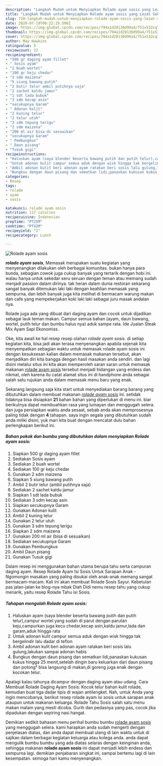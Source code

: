 ```yaml
---
description: "Langkah Mudah untuk Menyiapkan Rolade ayam sosis yang Lezat Sekali"
title: "Langkah Mudah untuk Menyiapkan Rolade ayam sosis yang Lezat Sekali"
slug: 720-langkah-mudah-untuk-menyiapkan-rolade-ayam-sosis-yang-lezat-sekali
date: 2020-07-19T00:22:19.596Z
image: https://img-global.cpcdn.com/recipes/794a1d28130d99a4/751x532cq70/rolade-ayam-sosis-foto-resep-utama.jpg
thumbnail: https://img-global.cpcdn.com/recipes/794a1d28130d99a4/751x532cq70/rolade-ayam-sosis-foto-resep-utama.jpg
cover: https://img-global.cpcdn.com/recipes/794a1d28130d99a4/751x532cq70/rolade-ayam-sosis-foto-resep-utama.jpg
author: May Hawkins
ratingvalue: 5
reviewcount: 12
recipeingredient:
- "500 gr daging ayam fillet"
- " Sosis ayam"
- "2 buah wortel"
- "100 gr keju chedar"
- "2 sdm maizena"
- "5 siung bawang putih"
- "2 butir telur ambil putihnya saja"
- "2 sachet kaldu jamur"
- "1 sdt lada bubuk"
- "3 sdm kecap asin"
- "secukupnya Garam"
- " Adonan kulit"
- "2 kuning telur"
- "2 telur utuh"
- "3 sdm tepung terigu"
- "2 sdm maizena"
- "200 ml air bisa di sesuaikan"
- "secukupnya Garam"
- " Pembungkus"
- " Daun pisang"
- "Tusuk gigi"
recipeinstructions:
- "Haluskan ayam (saya blender beserta bawang putih dan putih telur),campur wortel yang sudah di parut dengan parutan keju,campurkan juga kecu chedar,kecap asin,kaldu jamur,lada dan garam,aduk hingga rata"
- "Untuk adonan kulit campur semua aduk dengan wisk hingga tak bergelindir lalu dadar di teflon"
- "Ambil adonan kulit beri adonan ayam ratakan beri sosis lalu gulung,lakukan sampai adonan habis"
- "Bungkus dengan daun pisang dan sematkan lidi,panaskan kukusan kukus hingga 25 menit,setelah dingin baru keluarkan dari daun pisang dan potong² bisa langsung di makan,di goreng juga enak dengan kocokan telur."
categories:
- Resep
tags:
- rolade
- ayam
- sosis

katakunci: rolade ayam sosis 
nutrition: 117 calories
recipecuisine: Indonesian
preptime: "PT25M"
cooktime: "PT42M"
recipeyield: "1"
recipecategory: Lunch

---
```



![Rolade ayam sosis](https://img-global.cpcdn.com/recipes/794a1d28130d99a4/751x532cq70/rolade-ayam-sosis-foto-resep-utama.jpg)

<b><i>rolade ayam sosis</i></b>, Memasak merupakan suatu kegiatan yang menyenangkan dilakukan oleh berbagai komunitas. bukan hanya para bunda, sebagian cowok juga cukup banyak yang tertarik dengan hobi ini. walau hanya untuk sekedar seru seruan dengan teman atau memang sudah menjadi passion dalam dirinya. tak heran dalam dunia restoran sekarang sangat banyak ditemukan laki laki dengan keahlian memasak yang sempurna, dan lebih banyak juga kita melihat di bermacam warung makan dan cafe yang mempekerjakan koki laki laki sebagai juru masak andalan nya.

Rolade juga ada yang dibuat dari daging ayam dan cocok untuk dijadikan sebagai lauk teman makan. Campur semua bahan (ayam, daun bawang, wortel, putih telur dan bumbu halus nya) aduk sampe rata. Ide Jualan Steak Mix Ayam Sapi Ekonomiss.

Oke, kita awali ke hal resep resep olahan <i>rolade ayam sosis</i>. di setiap kegiatan kita, bisa jadi akan terasa menyenangkan apabila sejenak kita menyempatkan sebagian waktu untuk memasak rolade ayam sosis ini. dengan kesuksesan kalian dalam memasak makanan tersebut, akan menjadikan diri kita bangga dengan hasil masakan anda sendiri. dan lagi disini melalui situs ini kita akan memperoleh saran saran untuk memasak makanan <u>rolade ayam sosis</u> tersebut menjadi hidangan yang endess dan nikmat, oleh karena itu catat alamat situs ini di handphone anda sebagai salah satu rujukan anda dalam memasak menu baru yang enak.


Sekarang langsung saja kita start untuk menyediakan barang barang yang dibutuhkan dalam membuat makanan <u><i>rolade ayam sosis</i></u> ini. setidak tidaknya bisa disiapkan <b>21</b> bahan bahan yang diperlukan di menu ini. biar berikutnya dapat membuahkan rasa yang lumayan dan menggugah selera. dan juga persiapkan waktu anda sesaat, sebab anda akan memprosesnya paling tidak dengan <b>4</b> tahapan. saya ingin segala yang dibutuhkan sudah anda miliki disini, yuk mari kita buat dengan mencatat dulu bahan perlengkapan berikut ini.

<!--inarticleads1-->

##### Bahan pokok dan bumbu yang dibutuhkan dalam menyiapkan Rolade ayam sosis:

1. Siapkan 500 gr daging ayam fillet
1. Sediakan  Sosis ayam
1. Sediakan 2 buah wortel
1. Sediakan 100 gr keju chedar
1. Gunakan 2 sdm maizena
1. Siapkan 5 siung bawang putih
1. Ambil 2 butir telur (ambil putihnya saja)
1. Sediakan 2 sachet kaldu jamur
1. Siapkan 1 sdt lada bubuk
1. Sediakan 3 sdm kecap asin
1. Siapkan secukupnya Garam
1. Gunakan  Adonan kulit
1. Ambil 2 kuning telur
1. Gunakan 2 telur utuh
1. Gunakan 3 sdm tepung terigu
1. Siapkan 2 sdm maizena
1. Gunakan 200 ml air (bisa di sesuaikan)
1. Sediakan secukupnya Garam
1. Gunakan  Pembungkus
1. Ambil  Daun pisang
1. Gunakan Tusuk gigi


Dalam resep ini menggunakan bahan utama berupa tahu serta campuran daging ayam. Resep Rolade Ayam Isi Sosis Untuk Sarapan Anak - Ngomongin masakan yang paling disukai oleh anak-anak memang sangat bermacam-macam. Kali ini akan membuat Rolade Sosis Sayur. Kebetulan pas jalan-jalan ke blog-nya mbak Diah Didi nemu resep tahu yang cukup menarik, yaitu resep Rolade Tahu isi Sosis. 

<!--inarticleads2-->

##### Tahapan mengolah Rolade ayam sosis:

1. Haluskan ayam (saya blender beserta bawang putih dan putih telur),campur wortel yang sudah di parut dengan parutan keju,campurkan juga kecu chedar,kecap asin,kaldu jamur,lada dan garam,aduk hingga rata
1. Untuk adonan kulit campur semua aduk dengan wisk hingga tak bergelindir lalu dadar di teflon
1. Ambil adonan kulit beri adonan ayam ratakan beri sosis lalu gulung,lakukan sampai adonan habis
1. Bungkus dengan daun pisang dan sematkan lidi,panaskan kukusan kukus hingga 25 menit,setelah dingin baru keluarkan dari daun pisang dan potong² bisa langsung di makan,di goreng juga enak dengan kocokan telur.


Apalagi kalau tahunya dicampur dengan daging ayam atau udang. Cara Membuat Rolade Daging Ayam Sosis: Kocok telur bahan kulit rolade, kemudian buat tiga dadar tipis di wajan antilengket. Nah, untuk Anda yang ingin mencobanya, berikut resep rolade ayam isi sosis untuk sarapan anak ataupun untuk makanan keluarga. Rolade Tahu Sosis salah satu menu makan malam yang mesti dicoba. Gurih dan pedasnya yang pas, cocok jika dipadukan dengan sepiring nasi hangat. 

Demikian sedikit bahasan menu perihal bumbu bumbu <u>rolade ayam sosis</u> yang menggugah selera. kami harapkan anda sudah mengerti dengan penjelasan diatas, dan anda dapat membuat ulang di lain waktu untuk di sajikan dalam berbagai kegiatan keluarga atau kolega anda. anda dapat mengulik bumbu bumbu yang ada diatas selaras dengan keinginan anda, sehingga makanan <b>rolade ayam sosis</b> ini dapat menjadi lebih endess dan sempurna lagi. demikian penjabaran singkat ini, sampai bertemu lagi di lain kesempatan. semoga hari kamu menyenangkan.
